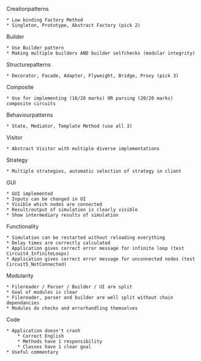 Creationpatterns

	* Low binding Factory Method
	* Singleton, Prototype, Abstract Factory (pick 2)
  
Builder

	* Use Builder pattern
	* Making multiple builders AND builder selfchecks (modular integrity)
  
Structurepatterns

	* Decorator, Facade, Adapter, Flyweight, Bridge, Proxy (pick 3)
  
Composite

	* Use for implementing (16/20 marks) OR parsing (20/20 marks) composite circuits 
  
Behaviourpatterns

	* State, Mediator, Template Method (use all 3)
  
Visitor

	* Abstract Visitor with multiple diverse implementations
  
Strategy

	* Multiple strategies, automatic selection of strategy in client
  

GUI

	* GUI implemented
	* Inputs can be changed in UI
	* Visible which nodes are connected
	* Result/output of simulation is clearly visible
	* Show intermediary results of simulation

Functionality

	* Simulation can be restarted without reloading everything
	* Delay times are correctly calculated
	* Application gives correct error message for infinite loop (test Circuit4_InfiniteLoops)
	* Application gives correct error message for unconnected nodes (test Circuit5_NotConnected)

Modularity

	* Filereader / Parser / Builder / UI are split
	* Goal of modules is clear
	* Filereader, parser and builder are well split without chain dependancies
	* Modules do checks and errorhandling themselves

Code

	* Application doesn't crash
		* Correct English
		* Methods have 1 responsibility
		* Classes have 1 clear goal
	* Useful commentary
